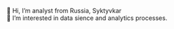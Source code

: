 👋 Hi, I’m analyst from Russia, Syktyvkar
<br>
👀 I’m interested in data sience and analytics processes. 

